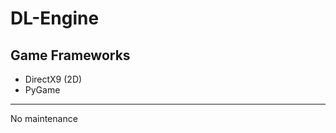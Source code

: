 # DL-Engine
Game Frameworks
-------------------------------------
* DirectX9 (2D)
* PyGame
-------------------------------------
No maintenance